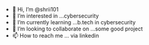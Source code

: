 - 👋 Hi, I’m @shrii101
- 👀 I’m interested in ...cybersecurity
- 🌱 I’m currently learning ...b.tech in cybersecurity
- 💞️ I’m looking to collaborate on ...some good project
- 📫 How to reach me ... via linkedin

<!---
shrii101/shrii101 is a ✨ special ✨ repository because its `README.md` (this file) appears on your GitHub profile.
You can click the Preview link to take a look at your changes.
--->
